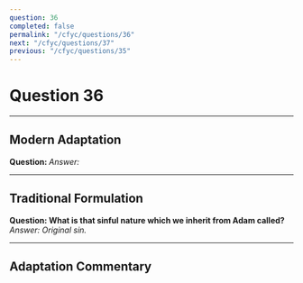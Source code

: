 ```yaml
---
question: 36
completed: false
permalink: "/cfyc/questions/36"
next: "/cfyc/questions/37"
previous: "/cfyc/questions/35"
---
```

# Question 36
---
## Modern Adaptation
<strong>
    Question:
</strong>

<em>
    Answer:
</em>

---
## Traditional Formulation
<strong>
    Question: What is that sinful nature which we inherit from Adam called?
</strong>

<em>
    Answer: Original sin.
</em>

---
## Adaptation Commentary
